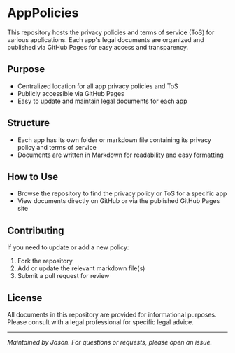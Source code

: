 # AppPolicies

This repository hosts the privacy policies and terms of service (ToS) for various applications. Each app's legal documents are organized and published via GitHub Pages for easy access and transparency.

## Purpose
- Centralized location for all app privacy policies and ToS
- Publicly accessible via GitHub Pages
- Easy to update and maintain legal documents for each app

## Structure
- Each app has its own folder or markdown file containing its privacy policy and terms of service
- Documents are written in Markdown for readability and easy formatting

## How to Use
- Browse the repository to find the privacy policy or ToS for a specific app
- View documents directly on GitHub or via the published GitHub Pages site

## Contributing
If you need to update or add a new policy:
1. Fork the repository
2. Add or update the relevant markdown file(s)
3. Submit a pull request for review

## License
All documents in this repository are provided for informational purposes. Please consult with a legal professional for specific legal advice.

---

*Maintained by Jason. For questions or requests, please open an issue.*
